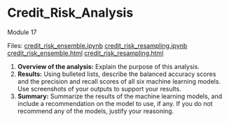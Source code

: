 # Credit_Risk_Analysis
Module 17 



Files:  [credit_risk_ensemble.ipynb](credit_risk_ensemble.ipynb)  [credit_risk_resampling.ipynb](credit_risk_resampling.ipynb)  [credit_risk_ensemble.html](Resources/credit_risk_ensemble.html)  [credit_risk_resampling.html](Resources/credit_risk_resampling.html) 



1. **Overview of the analysis:** Explain the purpose of this analysis.
2. **Results:** Using bulleted lists, describe the balanced accuracy scores and the precision and recall scores of all six machine learning models. Use screenshots of your outputs to support your results.
3. **Summary:** Summarize the results of the machine learning models, and include a recommendation on the model to use, if any. If you do not recommend any of the models, justify your reasoning.
